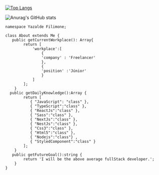 

[![Top Langs](https://github-readme-stats.vercel.app/api/top-langs/?username=yazaldefilimonepinto&layout=compact)](https://github.com/yazaldefilimonepinto/github-readme-stats&theme=dracula)


![Anurag's GitHub stats](https://github-readme-stats.vercel.app/api?username=yazaldefilimonepinto&show_icons=true&theme=dracula)



``````ts//
namespace Yazalde Filimone;

class About extends Me {
   public getCurrentWorkplace(): Array{
        return [
            'workplace':[
                {
                'company' : 'Freelancer'
                },
                {
                'position' :'Júnior'
                }         
            ]
        ];
    }
  public getDailyKnowledge():Array {
        return [
           { "JavaScript": "class" },
           { "TypeScript":"class" },
           { "ReactJs":"class" },
           { "Sass":"class" },
           { "NextJs":"class" },
           { "NestJs":"class" },
           { "Css3":"class" },
           { "Html5":"class" },
           { "Nodejs":"class"} ,
           { "StyledComponent":"class" }
        ];
    }
   public getFutureGoal():string {
        return 'I will be the above average fullStack developer.';
    }
}
